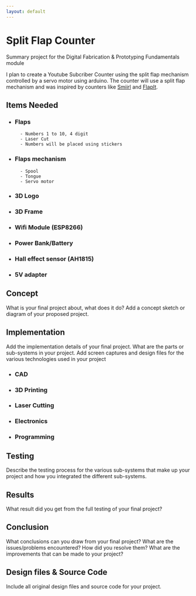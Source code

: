 ```yaml
---
layout: default
---
```


# Split Flap Counter
Summary project for the Digital Fabrication & Prototyping Fundamentals module

I plan to create a Youtube Subcriber Counter using the split flap mechanism controlled by a servo motor using arduino. The counter will use a split flap mechanism and was inspired by counters like [Smiirl](https://www.smiirl.com/en/store?gclid=EAIaIQobChMIvvTDg8Ls6gIVlH0rCh0ipgDZEAAYASAAEgKEMfD_BwE) and [FlapIt](https://www.flapit.com/).

## Items Needed

- ### Flaps
		- Numbers 1 to 10, 4 digit
		- Laser Cut
		- Numbers will be placed using stickers
- ### Flaps mechanism
		- Spool
		- Tongue
		- Servo motor
- ### 3D Logo
- ### 3D Frame
- ### Wifi Module (ESP8266)
- ### Power Bank/Battery
- ### Hall effect sensor (AH1815)
- ### 5V adapter		

## Concept

What is your final project about, what does it do? Add a concept sketch or diagram of your proposed project.

## Implementation

Add the implementation details of your final project. What are the parts or sub-systems in your project. Add screen captures and design files for the various technologies used in your project

- ### CAD
- ### 3D Printing
- ### Laser Cutting
- ### Electronics
- ### Programming

## Testing

Describe the testing process for the various sub-systems that make up your project and how you integrated the different sub-systems.

## Results

What result did you get from the full testing of your final project?

## Conclusion

What conclusions can you draw from your final project? What are the issues/problems encountered? How did you resolve them? What are the improvements that can be made to your project?

## Design files & Source Code

Include all original design files and source code for your project.
